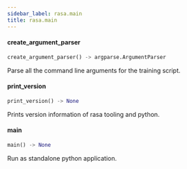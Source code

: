```yaml
---
sidebar_label: rasa.main
title: rasa.main
---
```

#### create\_argument\_parser

```python
create_argument_parser() -> argparse.ArgumentParser
```

Parse all the command line arguments for the training script.

#### print\_version

```python
print_version() -> None
```

Prints version information of rasa tooling and python.

#### main

```python
main() -> None
```

Run as standalone python application.
